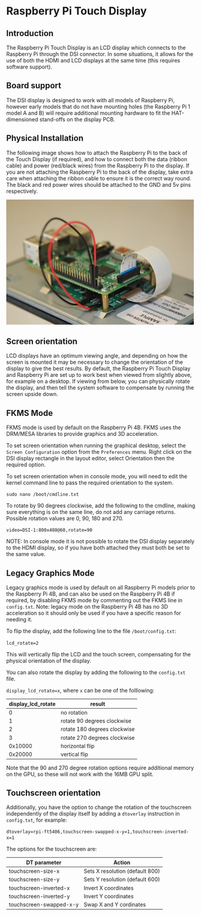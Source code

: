 # Raspberry Pi Touch Display
## Introduction
The Raspberry Pi Touch Display is an LCD display which connects to the Raspberry Pi through the DSI connector. In some situations, it allows for the use of both the HDMI and LCD displays at the same time (this requires software support).

## Board support
The DSI display is designed to work with all models of Raspberry Pi, however early models that do not have mounting holes (the Raspberry Pi 1 model A and B) will require additional mounting hardware to fit the HAT-dimensioned stand-offs on the display PCB.

## Physical Installation
The following image shows how to attach the Raspberry Pi to the back of the Touch Display (if required), and how to connect both the data (ribbon cable) and power (red/black wires) from the Raspberry Pi to the display. If you are not attaching the Raspberry Pi to the back of the display, take extra care when attaching the ribbon cable to ensure it is the correct way round. The black and red power wires should be attached to the GND and 5v pins respectively.

![GitHub Logo](/touch.jpg)

## Screen orientation
LCD displays have an optimum viewing angle, and depending on how the screen is mounted it may be necessary to change the orientation of the display to give the best results. By default, the Raspberry Pi Touch Display and Raspberry Pi are set up to work best when viewed from slightly above, for example on a desktop. If viewing from below, you can physically rotate the display, and then tell the system software to compensate by running the screen upside down.

## FKMS Mode
FKMS mode is used by default on the Raspberry Pi 4B. FKMS uses the DRM/MESA libraries to provide graphics and 3D acceleration.

To set screen orientation when running the graphical desktop, select the `Screen Configuration` option from the `Preferences` menu. Right click on the DSI display rectangle in the layout editor, select Orientation then the required option.

To set screen orientation when in console mode, you will need to edit the kernel command line to pass the required orientation to the system.

```
sudo nano /boot/cmdline.txt
```

To rotate by 90 degrees clockwise, add the following to the cmdline, making sure everything is on the same line, do not add any carriage returns. Possible rotation values are 0, 90, 180 and 270.

```
video=DSI-1:800x480@60,rotate=90
```

NOTE: In console mode it is not possible to rotate the DSI display separately to the HDMI display, so if you have both attached they must both be set to the same value.

## Legacy Graphics Mode
Legacy graphics mode is used by default on all Raspberry Pi models prior to the Raspberry Pi 4B, and can also be used on the Raspberry Pi 4B if required, by disabling FKMS mode by commenting out the FKMS line in ``config.txt``. Note: legacy mode on the Raspberry Pi 4B has no 3D acceleration so it should only be used if you have a specific reason for needing it.

To flip the display, add the following line to the file ``/boot/config.txt``:

``
lcd_rotate=2
``

This will vertically flip the LCD and the touch screen, compensating for the physical orientation of the display.

You can also rotate the display by adding the following to the ``config.txt`` file.

``display_lcd_rotate=x``, where `x` can be one of the folllowing:

**display_lcd_rotate** | **result**
------------ | -------------
0	| no rotation
1	| rotate 90 degrees clockwise
2	| rotate 180 degrees clockwise
3	| rotate 270 degrees clockwise
0x10000	| horizontal flip
0x20000	| vertical flip

Note that the 90 and 270 degree rotation options require additional memory on the GPU, so these will not work with the 16MB GPU split.

## Touchscreen orientation
Additionally, you have the option to change the rotation of the touchscreen independently of the display itself by adding a `dtoverlay` instruction in `config.txt`, for example:

```
dtoverlay=rpi-ft5406,touchscreen-swapped-x-y=1,touchscreen-inverted-x=1
```

The options for the touchscreen are:

**DT parameter**	| **Action**
------------ | -------------
touchscreen-size-x	| Sets X resolution (default 800)
touchscreen-size-y	| Sets Y resolution (default 600)
touchscreen-inverted-x	| Invert X coordinates
touchscreen-inverted-y	| Invert Y coordinates
touchscreen-swapped-x-y	| Swap X and Y cordinates
